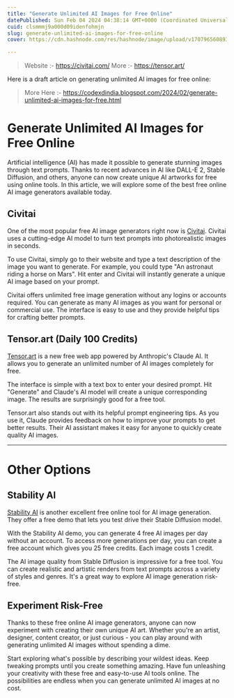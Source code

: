 ```yaml
---
title: "Generate Unlimited AI Images for Free Online"
datePublished: Sun Feb 04 2024 04:38:14 GMT+0000 (Coordinated Universal Time)
cuid: clsmmmj9a000d09idenfohmjn
slug: generate-unlimited-ai-images-for-free-online
cover: https://cdn.hashnode.com/res/hashnode/image/upload/v1707965608939/9d453a71-5a67-4a97-ad87-82d574405a4b.jpeg

---
```



> Website :- https://civitai.com/ More :- https://tensor.art/

Here is a draft article on generating unlimited AI images for free online:

> More Here :- https://codexdindia.blogspot.com/2024/02/generate-unlimited-ai-images-for-free.html


# Generate Unlimited AI Images for Free Online

Artificial intelligence (AI) has made it possible to generate stunning images through text prompts. Thanks to recent advances in AI like DALL-E 2, Stable Diffusion, and others, anyone can now create unique AI artworks for free using online tools. In this article, we will explore some of the best free online AI image generators available today.

## Civitai 

One of the most popular free AI image generators right now is [Civitai](https://civitai.com/). Civitai uses a cutting-edge AI model to turn text prompts into photorealistic images in seconds. 

To use Civitai, simply go to their website and type a text description of the image you want to generate. For example, you could type "An astronaut riding a horse on Mars". Hit enter and Civitai will instantly generate a unique AI image based on your prompt.

Civitai offers unlimited free image generation without any logins or accounts required. You can generate as many AI images as you want for personal or commercial use. The interface is easy to use and they provide helpful tips for crafting better prompts.

## Tensor.art (Daily 100 Credits)

[Tensor.art](https://tensor.art/) is a new free web app powered by Anthropic's Claude AI. It allows you to generate an unlimited number of AI images completely for free. 

The interface is simple with a text box to enter your desired prompt. Hit "Generate" and Claude's AI model will create a unique corresponding image. The results are surprisingly good for a free tool.

Tensor.art also stands out with its helpful prompt engineering tips. As you use it, Claude provides feedback on how to improve your prompts to get better results. Their AI assistant makes it easy for anyone to quickly create quality AI images.

---
# Other Options

## Stability AI 

[Stability AI](https://stability.ai/platform) is another excellent free online tool for AI image generation. They offer a free demo that lets you test drive their Stable Diffusion model. 

With the Stability AI demo, you can generate 4 free AI images per day without an account. To access more generations per day, you can create a free account which gives you 25 free credits. Each image costs 1 credit.

The AI image quality from Stable Diffusion is impressive for a free tool. You can create realistic and artistic renders from text prompts across a variety of styles and genres. It's a great way to explore AI image generation risk-free.


## Experiment Risk-Free

Thanks to these free online AI image generators, anyone can now experiment with creating their own unique AI art. Whether you're an artist, designer, content creator, or just curious - you can play around with generating unlimited AI images without spending a dime.

Start exploring what's possible by describing your wildest ideas. Keep tweaking prompts until you create something amazing. Have fun unleashing your creativity with these free and easy-to-use AI tools online. The possibilities are endless when you can generate unlimited AI images at no cost.